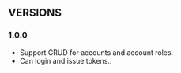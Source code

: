 ## VERSIONS

### 1.0.0
- Support CRUD for accounts and account roles.
- Can login and issue tokens..

